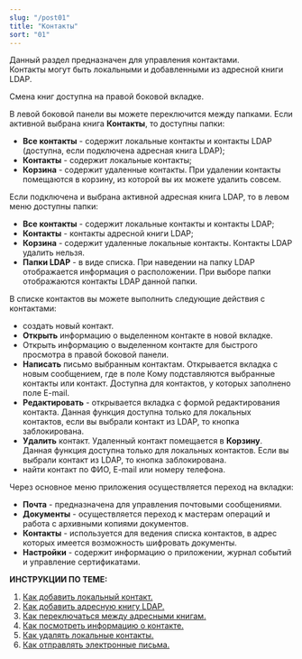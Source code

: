 ```yaml
---
slug: "/post01"
title: "Контакты"
sort: "01"
---
```


Данный раздел предназначен для управления контактами.  
Контакты могут быть локальными и добавленными из адресной книги LDAP. 

Смена книг доступна на правой боковой вкладке.  

В левой боковой панели вы можете переключится  между папками.
Если активной выбрана книга **Контакты**, то доступны папки:
- **Все контакты** - содержит локальные контакты и контакты LDAP (доступна, если подключена адресная книга LDAP);
- **Контакты** - содержит локальные контакты;
- **Корзина** - содержит удаленные контакты. При удалении контакты помещаются в корзину, из которой вы их можете удалить совсем.  

Если подключена и выбрана активной адресная книга LDAP, то в левом меню доступны папки:
- **Все контакты** - содержит локальные контакты и контакты LDAP;
- **Контакты** - контакты адресной книги LDAP;
- **Корзина** - содержит удаленные локальные контакты. Контакты LDAP удалить нельзя.
- **Папки LDAP** - в виде списка. При наведении на папку LDAP отображается информация о расположении. При выборе папки отображаются контакты LDAP данной папки.

В списке контактов вы можете выполнить следующие действия с контактами:
- создать новый контакт.
- **Открыть** информацию о выделенном контакте в новой вкладке.
- Открыть информацию о выделенном контакте для быстрого просмотра в правой боковой панели. 
- **Написать** письмо выбранным контактам. Открывается вкладка с новым сообщением, где в поле Кому подставляются выбранные контакты или контакт. Доступна для контактов, у которых заполнено поле E-mail.
- **Редактировать** - открывается вкладка с формой редактирования контакта. Данная функция доступна только для локальных контактов, если вы выбрали контакт из LDAP, то кнопка заблокирована.
- **Удалить**  контакт. Удаленный контакт помещается в **Корзину**. Данная функция доступна только для локальных контактов. Если вы выбрали контакт из LDAP, то кнопка заблокирована.
- найти контакт по ФИО, E-mail или номеру телефона.

Через основное меню приложения осуществляется переход на вкладки:

- **Почта** - предназначена для управления почтовыми сообщениями.
- **Документы** - осуществляется переход к мастерам операций и работа с архивными копиями документов.
- **Контакты** - используется для ведения списка контактов, в адрес которых имеется возможность шифровать документы.
- **Настройки** - содержит информацию о приложении, журнал событий и управление сертификатами.   

**ИНСТРУКЦИИ ПО ТЕМЕ:**  
1. [Как добавить локальный контакт.](https://docs.cryptoarm.ru/06-v3.2-Beta/006-contacts/add-contact)  
2. [Как добавить адресную книгу LDAP.](https://docs.cryptoarm.ru/06-v3.2-Beta/006-contacts/add-ldap)  
3. [Как переключаться между адресными книгам.](https://docs.cryptoarm.ru/06-v3.2-Beta/006-contacts/select-books)  
4. [Как посмотреть информацию о контакте.](https://docs.cryptoarm.ru/06-v3.2-Beta/006-contacts/view-contact)  
5. [Как удалять локальные контакты.](https://docs.cryptoarm.ru/06-v3.2-Beta/006-contacts/delete-contact)  
6. [Как отправлять электронные письма.](https://docs.cryptoarm.ru/06-v3.2-Beta/003-mail/send-mail)  